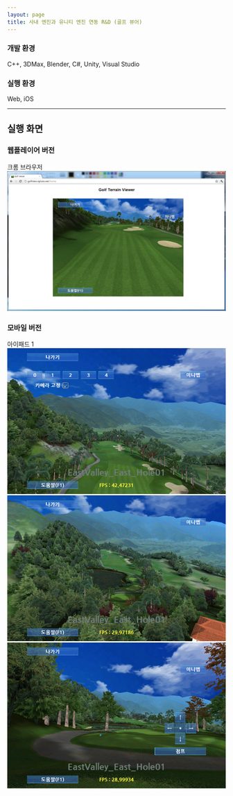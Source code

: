 ```yaml
---
layout: page
title: 사내 엔진과 유니티 엔진 연동 R&D (골프 뷰어)
---
```


### 개발 환경
C++, 3DMax, Blender, C#, Unity, Visual Studio  

### 실행 환경
Web, iOS  

---

## 실행 화면

### 웹플레이어 버전
크롬 브라우저  
![image](/assets/images/games/unity_golf/1.png)

### 모바일 버전
아이패드 1  
![image](/assets/images/games/unity_golf/2.png)
![image](/assets/images/games/unity_golf/3.png)
![image](/assets/images/games/unity_golf/4.png)